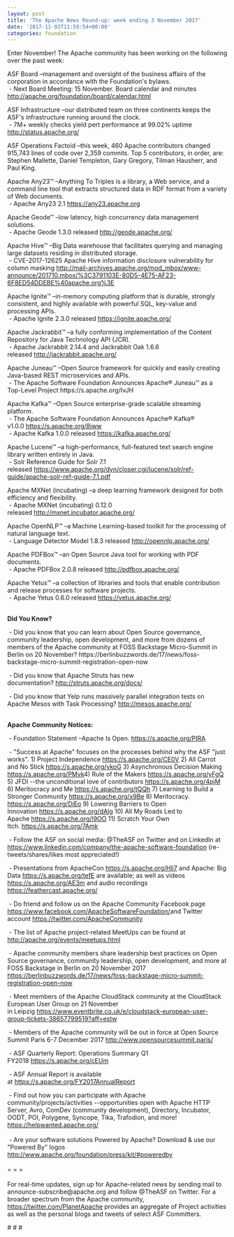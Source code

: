 ```yaml
---
layout: post
title: 'The Apache News Round-up: week ending 3 November 2017'
date: '2017-11-03T11:59:54+00:00'
categories: foundation
---
```

<div>Enter November! The Apache community has been working on the following over the past week:</div> 
  <p>ASF Board –management and oversight of the business affairs of the corporation in accordance with the Foundation's bylaws.<br />&nbsp;- Next Board Meeting: 15 November. Board calendar and minutes <a href="http://apache.org/foundation/board/calendar.html">http://apache.org/foundation/board/calendar.html</a></p> 
  <p>ASF Infrastructure –our distributed team on three continents keeps the ASF's infrastructure running around the clock.<br />&nbsp;- 7M+ weekly checks yield pert performance at 99.02% uptime <a href="http://status.apache.org/">http://status.apache.org/</a></p> 
  <p>ASF Operations Factoid&nbsp;–this week, 460 Apache contributors changed 915,743 lines of code over 2,359 commits. Top 5 contributors, in order, are: Stephen Mallette, Daniel Templeton, Gary Gregory, Tilman Hausherr, and Paul King.</p> 
  <p>Apache Any23™ –Anything To Triples is a library, a Web service, and a command line tool that extracts structured data in RDF format from a variety of Web documents.<br />&nbsp;-&nbsp;Apache Any23 2.1&nbsp;<a href="https://any23.apache.org">https://any23.apache.org</a></p> 
  <p>Apache Geode™ –low latency, high concurrency data management solutions.<br />&nbsp;- Apache Geode 1.3.0 released&nbsp;<a href="http://geode.apache.org/">http://geode.apache.org/</a></p> 
  <p>Apache Hive™ –Big Data warehouse that facilitates querying and managing large datasets residing in distributed storage.<br />&nbsp;- CVE-2017-12625 Apache Hive information disclosure vulnerability for column masking&nbsp;<a href="http://mail-archives.apache.org/mod_mbox/www-announce/201710.mbox/%3C3791103E-80D5-4E75-AF23-6F8ED54DDEBE%40apache.org%3E">http://mail-archives.apache.org/mod_mbox/www-announce/201710.mbox/%3C3791103E-80D5-4E75-AF23-6F8ED54DDEBE%40apache.org%3E</a></p> 
  <p> </p> 
  <p>Apache Ignite™ –in-memory computing platform that is durable, strongly consistent, and highly available with powerful SQL, key-value and processing APIs.<br />&nbsp;-&nbsp;Apache Ignite 2.3.0 released&nbsp;<a href="https://ignite.apache.org/">https://ignite.apache.org/</a></p> 
  <p>Apache Jackrabbit™ –a fully conforming implementation of the Content Repository for Java Technology API (JCR).<br />&nbsp;-&nbsp;Apache Jackrabbit 2.14.4 and Jackrabbit Oak 1.6.6 released&nbsp;<a href="http://jackrabbit.apache.org/">http://jackrabbit.apache.org/</a></p> 
  <p>Apache Juneau™ –Open Source framework for quickly and easily creating Java-based REST microservices and APIs.<br />&nbsp;- The Apache Software Foundation Announces Apache® Juneau™ as a Top-Level Project https://s.apache.org/IvJH&nbsp;</p> 
  <p>Apache Kafka™ –Open Source enterprise-grade scalable streaming platform.<br />&nbsp;-&nbsp;The Apache Software Foundation Announces Apache® Kafka® v1.0.0&nbsp;<a href="https://s.apache.org/8jww">https://s.apache.org/8jww</a><br />&nbsp;- Apache Kafka 1.0.0 released&nbsp;<a href="https://kafka.apache.org/">https://kafka.apache.org/</a></p> 
  <p>Apache Lucene™ –a high-performance, full-featured text search engine library written entirely in Java.<br />&nbsp;- Solr Reference Guide for Solr 7.1 released&nbsp;<a href="https://www.apache.org/dyn/closer.cgi/lucene/solr/ref-guide/apache-solr-ref-guide-7.1.pdf">https://www.apache.org/dyn/closer.cgi/lucene/solr/ref-guide/apache-solr-ref-guide-7.1.pdf</a></p> 
  <p>Apache MXNet (incubating)&nbsp;–a deep learning framework designed for both efficiency and flexibility.<br />&nbsp;-&nbsp;Apache MXNet (incubating) 0.12.0 released&nbsp;<a href="http://mxnet.incubator.apache.org/">http://mxnet.incubator.apache.org/</a></p> 
  <p>Apache OpenNLP™ –a Machine Learning-based toolkit for the processing of natural language text.<br />&nbsp;-&nbsp;Language Detector Model 1.8.3 released&nbsp;<a href="http://opennlp.apache.org/">http://opennlp.apache.org/</a> </p> 
  <p>Apache PDFBox™ –an Open Source Java tool for working with PDF documents.<br />&nbsp;-&nbsp;Apache PDFBox 2.0.8 released&nbsp;<a href="http://pdfbox.apache.org/">http://pdfbox.apache.org/</a></p> 
  <p>Apache Yetus™ –a collection of libraries and tools that enable contribution and release processes for software projects.&nbsp;<br />&nbsp;-&nbsp;Apache Yetus 0.6.0 released&nbsp;<a href="https://yetus.apache.org/">https://yetus.apache.org/</a><br /><br /></p> 
  <p><strong>Did You Know?</strong></p> 
  <div> 
    <p>&nbsp;- Did you know that you can learn about Open Source governance, community leadership, open development, and more from dozens of members of the Apache community at&nbsp;FOSS Backstage Micro-Summit in Berlin on 20 November?&nbsp;https://berlinbuzzwords.de/17/news/foss-backstage-micro-summit-registration-open-now&nbsp;</p> 
    <p>&nbsp;- Did you know that Apache Struts has new documentation?&nbsp;<a href="http://struts.apache.org/docs/">http://struts.apache.org/docs/</a></p> 
    <p>&nbsp;- Did you know that Yelp runs massively parallel integration tests on Apache Mesos with Task Processing?&nbsp;<a href="http://mesos.apache.org/">http://mesos.apache.org/</a></p> 
  </div> 
  <div><strong><br />Apache Community Notices:</strong></div> 
  <p>&nbsp;- Foundation Statement –Apache Is Open. <a href="https://s.apache.org/PIRA">https://s.apache.org/PIRA</a></p> 
  <div> 
    <p>&nbsp;- &quot;Success at Apache&quot; focuses on the processes behind why the ASF &quot;just works&quot;. 1) Project Independence <a href="https://s.apache.org/CE0V">https://s.apache.org/CE0V</a> 2) All Carrot and No Stick <a href="https://s.apache.org/ykoG">https://s.apache.org/ykoG</a> 3) Asynchronous Decision Making <a href="https://s.apache.org/PMvk%20">https://s.apache.org/PMvk</a>4) Rule of the Makers <a href="https://s.apache.org/yFgQ">https://s.apache.org/yFgQ</a> 5) JFDI --the unconditional love of contributors <a href="https://s.apache.org/4pjM">https://s.apache.org/4pjM</a> 6) Meritocracy and Me <a href="https://s.apache.org/tQQh">https://s.apache.org/tQQh</a> 7) Learning to Build a Stronger Community <a href="https://s.apache.org/x9Be">https://s.apache.org/x9Be</a>&nbsp;8) Meritocracy. <a href="https://s.apache.org/DiEo">https://s.apache.org/DiEo</a>&nbsp;9) Lowering Barriers to Open Innovation&nbsp;<a href="https://s.apache.org/dAlg">https://s.apache.org/dAlg</a>&nbsp;10) All My Roads Led to Apache&nbsp;<a href="https://s.apache.org/l9OO">https://s.apache.org/l9OO</a>&nbsp;11) Scratch Your Own Itch.&nbsp;<a href="https://s.apache.org/7Amk">https://s.apache.org/7Amk</a></p> 
  </div> 
  <div>&nbsp;- Follow the ASF on social media: @TheASF on Twitter and on LinkedIn at <a href="https://www.linkedin.com/company/the-apache-software-foundation">https://www.linkedin.com/company/the-apache-software-foundation</a> (re-tweets/shares/likes most appreciated!)</div> 
  <div> 
    <p>&nbsp;- Presentations from ApacheCon <a href="https://s.apache.org/Hli7">https://s.apache.org/Hli7</a> and Apache: Big Data <a href="https://s.apache.org/tefE">https://s.apache.org/tefE</a> are available; as well as videos <a href="https://s.apache.org/AE3m">https://s.apache.org/AE3m</a> and audio recordings <a href="https://feathercast.apache.org/">https://feathercast.apache.org/</a></p> 
    <p>&nbsp;- Do friend and follow us on the Apache Community Facebook page <a href="https://www.facebook.com/ApacheSoftwareFoundation/">https://www.facebook.com/ApacheSoftwareFoundation/</a>and Twitter account <a href="https://twitter.com/ApacheCommunity">https://twitter.com/ApacheCommunity</a><a href="https://feathercast.apache.org/"></a></p> 
  </div> 
  <div> 
    <p>&nbsp;- The list of Apache project-related MeetUps can be found at <a href="https://twitter.com/ApacheCommunity">http://apache.org/events/meetups.html</a></p> 
    <p>&nbsp;- Apache community members share leadership best practices on Open Source governance, community leadership, open development, and more at FOSS Backstage in Berlin on 20 November 2017 <a href="https://berlinbuzzwords.de/17/news/foss-backstage-micro-summit-registration-open-now">https://berlinbuzzwords.de/17/news/foss-backstage-micro-summit-registration-open-now</a></p> 
  </div> 
  <div> 
    <p>&nbsp;- Meet members of the Apache CloudStack community at the&nbsp;CloudStack European User Group on 21 November in&nbsp;Leipzig&nbsp;<a href="https://www.eventbrite.co.uk/e/cloudstack-european-user-group-tickets-38657799519?aff=estw">https://www.eventbrite.co.uk/e/cloudstack-european-user-group-tickets-38657799519?aff=estw</a> </p> 
    <p>&nbsp;- Members of the Apache community will be out in force at Open Source Summit Paris 6-7 December 2017 <a href="http://www.opensourcesummit.paris/">http://www.opensourcesummit.paris/</a></p> 
    <p>&nbsp;- ASF Quarterly Report: Operations Summary Q1 FY2018&nbsp;<a href="https://s.apache.org/cEUm">https://s.apache.org/cEUm</a></p> 
  </div> 
  <div> 
    <p>&nbsp;- ASF Annual Report is available at&nbsp;<a href="https://s.apache.org/FY2017AnnualReport">https://s.apache.org/FY2017AnnualReport</a></p> 
  </div> 
  <div>&nbsp;- Find out how you can participate with Apache community/projects/activities --opportunities open with Apache HTTP Server, Avro, ComDev (community development), Directory, Incubator, OODT, POI, Polygene, Syncope, Tika, Trafodion, and more! <a href="https://helpwanted.apache.org/">https://helpwanted.apache.org/</a></div> 
  <div><br /></div> 
  <div>&nbsp;- Are your software solutions Powered by Apache? Download &amp; use our &quot;Powered By&quot; logos <a href="http://www.apache.org/foundation/press/kit/#poweredby">http://www.apache.org/foundation/press/kit/#poweredby</a></div> 
  <div><br /></div> 
  <div>= = =</div> 
  <div><br /></div> 
  <div>For real-time updates, sign up for Apache-related news by sending mail to announce-subscribe@apache.org and follow @TheASF on Twitter. For a broader spectrum from the Apache community, <a href="https://twitter.com/PlanetApache">https://twitter.com/PlanetApache</a> provides an aggregate of Project activities as well as the personal blogs and tweets of select ASF Committers.</div> 
  <p># # #</p>
